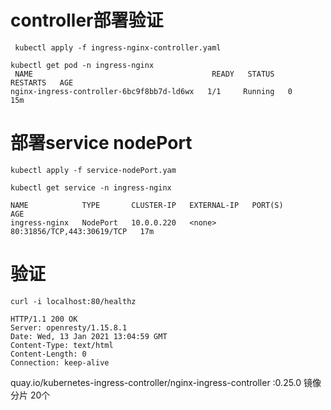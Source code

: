 # controller部署验证

```
 kubectl apply -f ingress-nginx-controller.yaml
```

```
kubectl get pod -n ingress-nginx
 NAME                                        READY   STATUS    RESTARTS   AGE
nginx-ingress-controller-6bc9f8bb7d-ld6wx   1/1     Running   0          15m
```

# 部署service nodePort

```
kubectl apply -f service-nodePort.yam
```

```
kubectl get service -n ingress-nginx

NAME            TYPE       CLUSTER-IP   EXTERNAL-IP   PORT(S)                      AGE
ingress-nginx   NodePort   10.0.0.220   <none>        80:31856/TCP,443:30619/TCP   17m
```

# 验证

```
curl -i localhost:80/healthz

HTTP/1.1 200 OK
Server: openresty/1.15.8.1
Date: Wed, 13 Jan 2021 13:04:59 GMT
Content-Type: text/html
Content-Length: 0
Connection: keep-alive

```



quay.io/kubernetes-ingress-controller/nginx-ingress-controller :0.25.0 镜像分片 20个